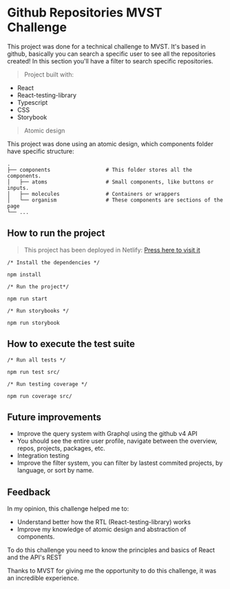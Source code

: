 # Github Repositories MVST Challenge

This project was done for a technical challenge to MVST.
It's based in github, basically you can search a specific user to see all the repositories created!
In this section you'll have a filter to search specific repositories.

> Project built with:

- React
- React-testing-library
- Typescript
- CSS
- Storybook

> Atomic design

This project was done using an atomic design, which components folder have specific structure:

    .
    ├── components                  # This folder stores all the components.
    │   ├── atoms                   # Small components, like buttons or inputs.
    │   ├── molecules               # Containers or wrappers
    │   └── organism                # These components are sections of the page
    └── ...


## How to run the project

> This project has been deployed in Netlify: <a href="https://62ab0083fbd3a9681e0ccf33--imaginative-granita-e4a4e5.netlify.app/">Press here to visit it</a>

```
/* Install the dependencies */

npm install

/* Run the project*/

npm run start

/* Run storybooks */

npm run storybook

```



## How to execute the test suite

```
/* Run all tests */

npm run test src/

/* Run testing coverage */

npm run coverage src/

```

## Future improvements

- Improve the query system with Graphql using the github v4 API
- You should see the entire user profile, navigate between the overview, repos, projects, packages, etc.
- Integration testing
- Improve the filter system, you can filter by lastest commited projects, by language, or sort by name.

## Feedback

In my opinion, this challenge helped me to:

- Understand better how the RTL (React-testing-library) works
- Improve my knowledge of atomic design and abstraction of components.

To do this challenge you need to know the principles and basics of React and the API's REST

Thanks to MVST for giving me the opportunity to do this challenge, it was an incredible experience.
